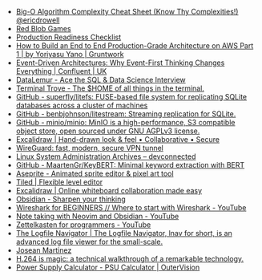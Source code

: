 - [Big-O Algorithm Complexity Cheat Sheet (Know Thy Complexities!) @ericdrowell](https://www.bigocheatsheet.com) <!-- TAGS: algorithms -->
- [Red Blob Games](https://www.redblobgames.com) <!-- TAGS: algorithms,games,math -->
- [Production Readiness Checklist](https://www-proxy.gruntwork.io/devops-checklist) <!-- TAGS: aws,devops -->
- [How to Build an End to End Production-Grade Architecture on AWS Part 1 | by Yoriyasu Yano | Gruntwork](https://blog.gruntwork.io/how-to-build-an-end-to-end-production-grade-architecture-on-aws-part-1-eae8eeb41fec) <!-- TAGS: architecture,aws -->
- [Event-Driven Architectures: Why Event-First Thinking Changes Everything | Confluent | UK](https://www.confluent.io/en-gb/blog/journey-to-event-driven-part-1-why-event-first-thinking-changes-everything) <!-- TAGS: event-driven -->
- [DataLemur - Ace the SQL & Data Science Interview](https://datalemur.com) <!-- TAGS: sql -->
- [Terminal Trove - The $HOME of all things in the terminal.](https://terminaltrove.com) <!-- TAGS: cli,terminal -->
- [GitHub - superfly/litefs: FUSE-based file system for replicating SQLite databases across a cluster of machines](https://github.com/superfly/litefs) <!-- TAGS: sqlite -->
- [GitHub - benbjohnson/litestream: Streaming replication for SQLite.](https://github.com/benbjohnson/litestream) <!-- TAGS: sqlite -->
- [GitHub - minio/minio: MinIO is a high-performance, S3 compatible object store, open sourced under GNU AGPLv3 license.](https://github.com/minio/minio) <!-- TAGS: object-storage,s3 -->
- [Excalidraw | Hand-drawn look & feel • Collaborative • Secure](https://excalidraw.com) <!-- TAGS: diagram,whiteboard -->
- [WireGuard: fast, modern, secure VPN tunnel](https://www.wireguard.com) <!-- TAGS: vpn -->
- [Linux System Administration Archives – devconnected](https://devconnected.com/category/linux-administration) <!-- TAGS: devops,linux -->
- [GitHub - MaartenGr/KeyBERT: Minimal keyword extraction with BERT](https://github.com/MaartenGr/KeyBERT) <!-- TAGS: keyword,tag -->
- [Aseprite - Animated sprite editor & pixel art tool](https://www.aseprite.org) <!-- TAGS: game -->
- [Tiled | Flexible level editor](https://www.mapeditor.org) <!-- TAGS: game -->
- [Excalidraw | Online whiteboard collaboration made easy](https://plus.excalidraw.com) <!-- TAGS: documentation -->
- [Obsidian - Sharpen your thinking](https://obsidian.md) <!-- TAGS: notes -->
- [Wireshark for BEGINNERS // Where to start with Wireshark - YouTube](https://www.youtube.com/watch?v=OU-A2EmVrKQ&list=PLW8bTPfXNGdC5Co0VnBK1yVzAwSSphzpJ) <!-- TAGS: chris greer,free wireshark course,free wireshark training,getting started with wireshark,how to use wireshark,intro to wireshark,introduction to wireshark,network analysis,network analysis with wireshark,network security,network troubleshooting,tcp/ip analysis,wireshark,wireshark basics,wireshark class,wireshark course,wireshark for beginners,wireshark masterclass,wireshark tips,wireshark training,wireshark tutorial,wireshark tutorial 2021,youtube -->
- [Note taking with Neovim and Obsidian - YouTube](https://www.youtube.com/watch?v=1Lmyh0YRH-w) <!-- TAGS:  camera phone, free, sharing, upload, video phone,video -->
- [Zettelkasten for programmers - YouTube](https://www.youtube.com/watch?v=z9IgFRAVV9w) <!-- TAGS:  camera phone, free, sharing, upload, video phone,video -->
- [The Logfile Navigator | The Logfile Navigator, lnav for short, is an advanced log file viewer for the small-scale.](https://lnav.org) <!-- TAGS: logs -->
- [Josean Martinez](https://www.josean.com)
- [H.264 is magic: a technical walkthrough of a remarkable technology.](https://sidbala.com/h-264-is-magic)
- [Power Supply Calculator - PSU Calculator | OuterVision](https://outervision.com/power-supply-calculator)
